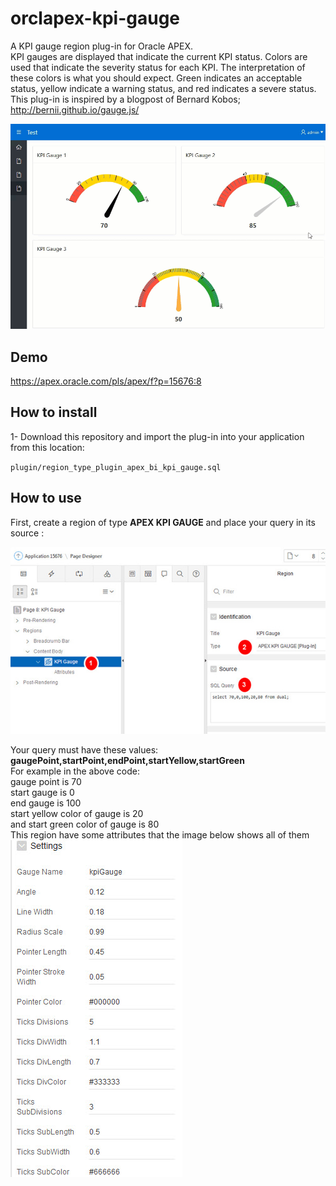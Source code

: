 # orclapex-kpi-gauge
A KPI gauge region plug-in for Oracle APEX.  
KPI  gauges are displayed that indicate the current KPI status. Colors are used that indicate the severity status for each KPI. The interpretation of these colors is what you should expect. Green indicates an acceptable status, yellow indicate a warning status, and red indicates a severe status.  
This  plug-in is inspired by a blogpost of  Bernard Kobos; http://bernii.github.io/gauge.js/  

![](https://raw.githubusercontent.com/mortezamashhadi/orclapex-kpi-gauge/master/preview.gif)

## Demo
https://apex.oracle.com/pls/apex/f?p=15676:8

## How to install
1- Download this repository and import the plug-in into your application from this location:

`plugin/region_type_plugin_apex_bi_kpi_gauge.sql`

## How to use
First, create a region of type **APEX KPI GAUGE** and place your query in its source :

<img src="https://raw.githubusercontent.com/mortezamashhadi/orclapex-kpi-gauge/master/images/query.jpg?token=AsPn-vD1cQwr5tzynwtc3-bMYPkoVjznks5cS29WwA%3D%3D" width="600px">

Your query must have these values: **gaugePoint,startPoint,endPoint,startYellow,startGreen**  
For example in the above code:  
gauge point  is 70  
start gauge is 0  
end gauge is  100  
start yellow color of gauge is 20  
and start green color of gauge is 80  
This region have some attributes that the image below shows all of them  
<img src="https://raw.githubusercontent.com/mortezamashhadi/orclapex-kpi-gauge/master/images/attributes.jpg?token=AsPn-oCCWBBkB-a-kxJkwZp4UkatpIp2ks5cS3KawA%3D%3D"> <br>


